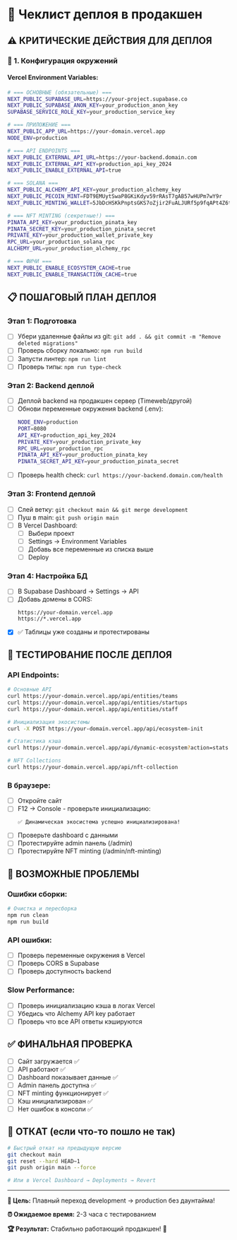 # 🚀 Чеклист деплоя в продакшен

## ⚠️ КРИТИЧЕСКИЕ ДЕЙСТВИЯ ДЛЯ ДЕПЛОЯ

### 🔧 1. Конфигурация окружений

#### Vercel Environment Variables:
```bash
# === ОСНОВНЫЕ (обязательные) ===
NEXT_PUBLIC_SUPABASE_URL=https://your-project.supabase.co
NEXT_PUBLIC_SUPABASE_ANON_KEY=your_production_anon_key
SUPABASE_SERVICE_ROLE_KEY=your_production_service_key

# === ПРИЛОЖЕНИЕ ===
NEXT_PUBLIC_APP_URL=https://your-domain.vercel.app
NODE_ENV=production

# === API ENDPOINTS ===
NEXT_PUBLIC_EXTERNAL_API_URL=https://your-backend.domain.com
NEXT_PUBLIC_EXTERNAL_API_KEY=production_api_key_2024
NEXT_PUBLIC_ENABLE_EXTERNAL_API=true

# === SOLANA ===
NEXT_PUBLIC_ALCHEMY_API_KEY=your_production_alchemy_key
NEXT_PUBLIC_PECOIN_MINT=FDT9EMUytSwaP8GKiKdyv59rRAsT7gAB57wHUPm7wY9r
NEXT_PUBLIC_MINTING_WALLET=5JbDcHSKkPnptsGKS7oZjir2FuALJURf5p9fqAPt4Z6t

# === NFT MINTING (секретные!) ===
PINATA_API_KEY=your_production_pinata_key
PINATA_SECRET_KEY=your_production_pinata_secret
PRIVATE_KEY=your_production_wallet_private_key
RPC_URL=your_production_solana_rpc
ALCHEMY_URL=your_production_alchemy_rpc

# === ФИЧИ ===
NEXT_PUBLIC_ENABLE_ECOSYSTEM_CACHE=true
NEXT_PUBLIC_ENABLE_TRANSACTION_CACHE=true
```

## 📋 ПОШАГОВЫЙ ПЛАН ДЕПЛОЯ

### **Этап 1: Подготовка**
- [ ] Убери удаленные файлы из git: `git add . && git commit -m "Remove deleted migrations"`
- [ ] Проверь сборку локально: `npm run build`
- [ ] Запусти линтер: `npm run lint` 
- [ ] Проверь типы: `npm run type-check`

### **Этап 2: Backend деплой**
- [ ] Деплой backend на продакшен сервер (Timeweb/другой)
- [ ] Обнови переменные окружения backend (.env):
  ```bash
  NODE_ENV=production
  PORT=8080
  API_KEY=production_api_key_2024
  PRIVATE_KEY=your_production_private_key
  RPC_URL=your_production_rpc
  PINATA_API_KEY=your_production_pinata_key
  PINATA_SECRET_API_KEY=your_production_pinata_secret
  ```
- [ ] Проверь health check: `curl https://your-backend.domain.com/health`

### **Этап 3: Frontend деплой**
- [ ] Слей ветку: `git checkout main && git merge development`
- [ ] Пуш в main: `git push origin main`
- [ ] В Vercel Dashboard:
  - [ ] Выбери проект
  - [ ] Settings → Environment Variables
  - [ ] Добавь все переменные из списка выше
  - [ ] Deploy

### **Этап 4: Настройка БД**
- [ ] В Supabase Dashboard → Settings → API
- [ ] Добавь домены в CORS:
  ```
  https://your-domain.vercel.app
  https://*.vercel.app
  ```
- [x] ✅ Таблицы уже созданы и протестированы

## 🧪 ТЕСТИРОВАНИЕ ПОСЛЕ ДЕПЛОЯ

### API Endpoints:
```bash
# Основные API
curl https://your-domain.vercel.app/api/entities/teams
curl https://your-domain.vercel.app/api/entities/startups
curl https://your-domain.vercel.app/api/entities/staff

# Инициализация экосистемы
curl -X POST https://your-domain.vercel.app/api/ecosystem-init

# Статистика кэша
curl https://your-domain.vercel.app/api/dynamic-ecosystem?action=stats

# NFT Collections
curl https://your-domain.vercel.app/api/nft-collection
```

### В браузере:
- [ ] Откройте сайт
- [ ] F12 → Console - проверьте инициализацию:
  ```
  ✅ Динамическая экосистема успешно инициализирована!
  ```
- [ ] Проверьте dashboard с данными
- [ ] Протестируйте admin панель (/admin)
- [ ] Протестируйте NFT minting (/admin/nft-minting)

## 🚨 ВОЗМОЖНЫЕ ПРОБЛЕМЫ

### Ошибки сборки:
```bash
# Очистка и пересборка
npm run clean
npm run build
```

### API ошибки:
- [ ] Проверь переменные окружения в Vercel
- [ ] Проверь CORS в Supabase  
- [ ] Проверь доступность backend

### Slow Performance:
- [ ] Проверь инициализацию кэша в логах Vercel
- [ ] Убедись что Alchemy API key работает
- [ ] Проверь что все API ответы кэшируются

## ✅ ФИНАЛЬНАЯ ПРОВЕРКА

- [ ] Сайт загружается ✅
- [ ] API работают ✅
- [ ] Dashboard показывает данные ✅
- [ ] Admin панель доступна ✅
- [ ] NFT minting функционирует ✅
- [ ] Кэш инициализирован ✅
- [ ] Нет ошибок в консоли ✅

## 🔄 ОТКАТ (если что-то пошло не так)

```bash
# Быстрый откат на предыдущую версию
git checkout main
git reset --hard HEAD~1
git push origin main --force

# Или в Vercel Dashboard → Deployments → Revert
```

---

**🎯 Цель:** Плавный переход development → production без даунтайма!

**⏰ Ожидаемое время:** 2-3 часа с тестированием

**🏆 Результат:** Стабильно работающий продакшен! 🚀 
